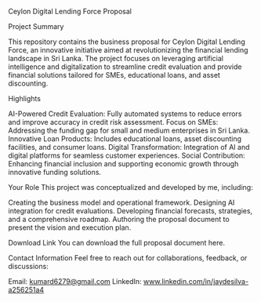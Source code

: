 Ceylon Digital Lending Force Proposal

Project Summary

This repository contains the business proposal for Ceylon Digital Lending Force, an innovative initiative aimed at revolutionizing the financial lending landscape in Sri Lanka. The project focuses on leveraging artificial intelligence and digitalization to streamline credit evaluation and provide financial solutions tailored for SMEs, educational loans, and asset discounting.

Highlights

AI-Powered Credit Evaluation: Fully automated systems to reduce errors and improve accuracy in credit risk assessment.
Focus on SMEs: Addressing the funding gap for small and medium enterprises in Sri Lanka.
Innovative Loan Products: Includes educational loans, asset discounting facilities, and consumer loans.
Digital Transformation: Integration of AI and digital platforms for seamless customer experiences.
Social Contribution: Enhancing financial inclusion and supporting economic growth through innovative funding solutions.

Your Role
This project was conceptualized and developed by me, including:

Creating the business model and operational framework.
Designing AI integration for credit evaluations.
Developing financial forecasts, strategies, and a comprehensive roadmap.
Authoring the proposal document to present the vision and execution plan.

Download Link
You can download the full proposal document here.

Contact Information
Feel free to reach out for collaborations, feedback, or discussions:

Email: kumard6279@gmail.com
LinkedIn: www.linkedin.com/in/jaydesilva-a256251a4
